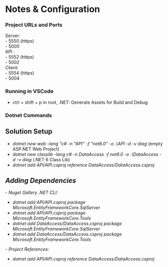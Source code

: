 # Notes & Configuration
<h3>Project URLs and Ports</h3>
Server:</br>
    - 5550 (https)</br>
    - 5000</br>
API :</br>
    - 5552 (https)</br>
    - 5002</br>
Client:</br>
    - 5554 (https)</br>
    - 5004</br>
<h3>Running in VSCode</h3>
<ul>
    <li>ctrl + shift + p in root, .NET: Generate Assets for Build and Debug</li>
</ul>
<h3>Dotnet Commands</h3>
<h2>Solution Setup</h2>
<ul>
    <li><em>dotnet new web -lang "c# -n "API" -f "net6.0" -o .\API -d -v diag</em> (empty ASP.NET Web Project)</li>
    <li><em>dotnet new classlib -lang c# -n DataAccess -f net6.0 -o .\DataAccess -d -v diag</em> (.NET 6 Class Lib)</li>
    <li><em>dotnet add API/API.csproj reference DataAccess/DataAccess.csproj</li>
</ul>
<h2>Adding Dependencies</h2>
- Nuget Gallery .NET CLI:
<ul>
    <li><em>dotnet add API/API.csproj package Microsoft.EntityFrameworkCore.SqlServer</em></li>
    <li><em>dotnet add API/API.csproj package Microsoft.EntityFrameworkCore.Tools</em></li>
    <li><em>dotnet add DataAccess/DataAccess.csproj package Microsoft.EntityFrameworkCore.SqlServer</em></li>
    <li><em>dotnet add DataAccess/DataAccess.csproj package Microsoft.EntityFrameworkCore.Tools</em></li>
</ul>
- Project References:
<ul>
    <li><em>dotnet add API/API.csproj reference DataAccess/DataAccess.csproj</em></li>
</ul>
